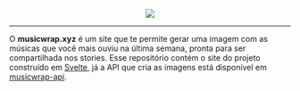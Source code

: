 <p align="center">
  <a href="https://musicwrap.xyz">
    <img src="https://i.imgur.com/EcWUaek.png">
  </a>
</p>

<hr>

O **musicwrap.xyz** é um site que te permite gerar uma imagem com as músicas que você mais ouviu na última semana, pronta para ser compartilhada nos stories. Esse repositório contém o site do projeto construído em [Svelte](https://svelte.dev), já a API que cria as imagens está disponível em [musicwrap-api](https://github.com/pxlucasf/musicwrap-api).